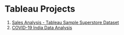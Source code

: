 # Tableau Projects

1. [Sales Analysis - Tableau Sample Superstore Dataset](https://github.com/anika-py/Tableau/tree/main/Superstore%20Dataset)
2. [COVID-19 India Data Analysis](https://github.com/anika-py/Tableau/tree/main/COVID19%20India%20Dataset)
